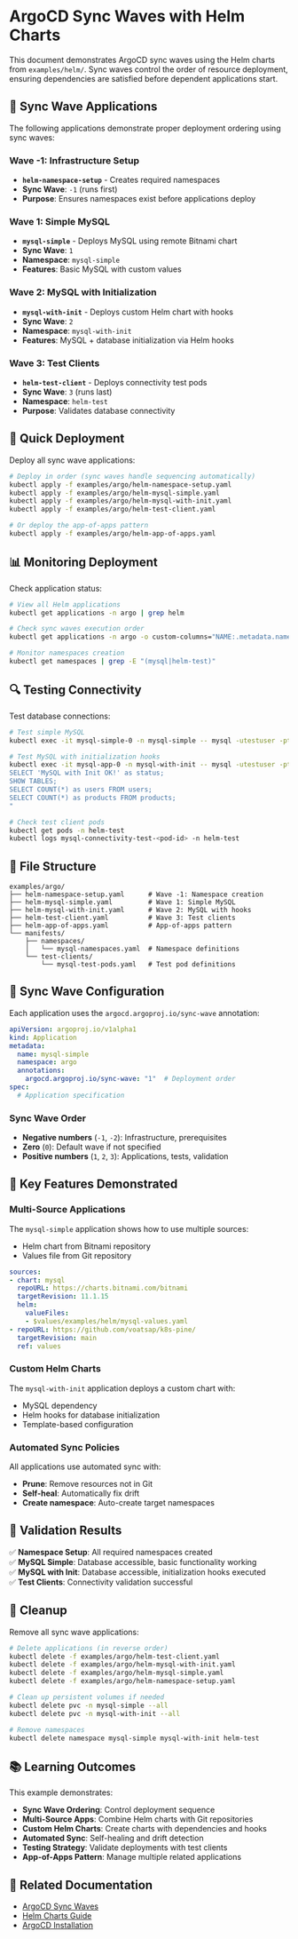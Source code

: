 # ArgoCD Sync Waves with Helm Charts

This document demonstrates ArgoCD sync waves using the Helm charts from `examples/helm/`. Sync waves control the order of resource deployment, ensuring dependencies are satisfied before dependent applications start.

## 🌊 Sync Wave Applications

The following applications demonstrate proper deployment ordering using sync waves:

### Wave -1: Infrastructure Setup
- **`helm-namespace-setup`** - Creates required namespaces
- **Sync Wave**: `-1` (runs first)
- **Purpose**: Ensures namespaces exist before applications deploy

### Wave 1: Simple MySQL
- **`mysql-simple`** - Deploys MySQL using remote Bitnami chart
- **Sync Wave**: `1`
- **Namespace**: `mysql-simple`
- **Features**: Basic MySQL with custom values

### Wave 2: MySQL with Initialization
- **`mysql-with-init`** - Deploys custom Helm chart with hooks
- **Sync Wave**: `2`
- **Namespace**: `mysql-with-init`
- **Features**: MySQL + database initialization via Helm hooks

### Wave 3: Test Clients
- **`helm-test-client`** - Deploys connectivity test pods
- **Sync Wave**: `3` (runs last)
- **Namespace**: `helm-test`
- **Purpose**: Validates database connectivity

## 🚀 Quick Deployment

Deploy all sync wave applications:

```bash
# Deploy in order (sync waves handle sequencing automatically)
kubectl apply -f examples/argo/helm-namespace-setup.yaml
kubectl apply -f examples/argo/helm-mysql-simple.yaml
kubectl apply -f examples/argo/helm-mysql-with-init.yaml
kubectl apply -f examples/argo/helm-test-client.yaml

# Or deploy the app-of-apps pattern
kubectl apply -f examples/argo/helm-app-of-apps.yaml
```

## 📊 Monitoring Deployment

Check application status:
```bash
# View all Helm applications
kubectl get applications -n argo | grep helm

# Check sync waves execution order
kubectl get applications -n argo -o custom-columns="NAME:.metadata.name,WAVE:.metadata.annotations.argocd\.argoproj\.io/sync-wave,STATUS:.status.sync.status,HEALTH:.status.health.status"

# Monitor namespaces creation
kubectl get namespaces | grep -E "(mysql|helm-test)"
```

## 🔍 Testing Connectivity

Test database connections:

```bash
# Test simple MySQL
kubectl exec -it mysql-simple-0 -n mysql-simple -- mysql -utestuser -ptestpass123 testdb -e "SELECT 'Simple MySQL OK!' as status;"

# Test MySQL with initialization hooks
kubectl exec -it mysql-app-0 -n mysql-with-init -- mysql -utestuser -ptestpass123 testdb -e "
SELECT 'MySQL with Init OK!' as status;
SHOW TABLES;
SELECT COUNT(*) as users FROM users;
SELECT COUNT(*) as products FROM products;
"

# Check test client pods
kubectl get pods -n helm-test
kubectl logs mysql-connectivity-test-<pod-id> -n helm-test
```

## 📁 File Structure

```
examples/argo/
├── helm-namespace-setup.yaml      # Wave -1: Namespace creation
├── helm-mysql-simple.yaml         # Wave 1: Simple MySQL
├── helm-mysql-with-init.yaml      # Wave 2: MySQL with hooks
├── helm-test-client.yaml          # Wave 3: Test clients
├── helm-app-of-apps.yaml          # App-of-apps pattern
└── manifests/
    ├── namespaces/
    │   └── mysql-namespaces.yaml  # Namespace definitions
    └── test-clients/
        └── mysql-test-pods.yaml   # Test pod definitions
```

## 🔧 Sync Wave Configuration

Each application uses the `argocd.argoproj.io/sync-wave` annotation:

```yaml
apiVersion: argoproj.io/v1alpha1
kind: Application
metadata:
  name: mysql-simple
  namespace: argo
  annotations:
    argocd.argoproj.io/sync-wave: "1"  # Deployment order
spec:
  # Application specification
```

### Sync Wave Order
- **Negative numbers** (`-1`, `-2`): Infrastructure, prerequisites
- **Zero** (`0`): Default wave if not specified
- **Positive numbers** (`1`, `2`, `3`): Applications, tests, validation

## 🎯 Key Features Demonstrated

### Multi-Source Applications
The `mysql-simple` application shows how to use multiple sources:
- Helm chart from Bitnami repository
- Values file from Git repository

```yaml
sources:
- chart: mysql
  repoURL: https://charts.bitnami.com/bitnami
  targetRevision: 11.1.15
  helm:
    valueFiles:
    - $values/examples/helm/mysql-values.yaml
- repoURL: https://github.com/voatsap/k8s-pine/
  targetRevision: main
  ref: values
```

### Custom Helm Charts
The `mysql-with-init` application deploys a custom chart with:
- MySQL dependency
- Helm hooks for database initialization
- Template-based configuration

### Automated Sync Policies
All applications use automated sync with:
- **Prune**: Remove resources not in Git
- **Self-heal**: Automatically fix drift
- **Create namespace**: Auto-create target namespaces

## 🧪 Validation Results

✅ **Namespace Setup**: All required namespaces created  
✅ **MySQL Simple**: Database accessible, basic functionality working  
✅ **MySQL with Init**: Database accessible, initialization hooks executed  
✅ **Test Clients**: Connectivity validation successful  

## 🔄 Cleanup

Remove all sync wave applications:

```bash
# Delete applications (in reverse order)
kubectl delete -f examples/argo/helm-test-client.yaml
kubectl delete -f examples/argo/helm-mysql-with-init.yaml
kubectl delete -f examples/argo/helm-mysql-simple.yaml
kubectl delete -f examples/argo/helm-namespace-setup.yaml

# Clean up persistent volumes if needed
kubectl delete pvc -n mysql-simple --all
kubectl delete pvc -n mysql-with-init --all

# Remove namespaces
kubectl delete namespace mysql-simple mysql-with-init helm-test
```

## 📚 Learning Outcomes

This example demonstrates:
- **Sync Wave Ordering**: Control deployment sequence
- **Multi-Source Apps**: Combine Helm charts with Git repositories
- **Custom Helm Charts**: Create charts with dependencies and hooks
- **Automated Sync**: Self-healing and drift detection
- **Testing Strategy**: Validate deployments with test clients
- **App-of-Apps Pattern**: Manage multiple related applications

## 🔗 Related Documentation

- [ArgoCD Sync Waves](https://argo-cd.readthedocs.io/en/stable/user-guide/sync-waves/)
- [Helm Charts Guide](../helm/README.md)
- [ArgoCD Installation](README.md)

